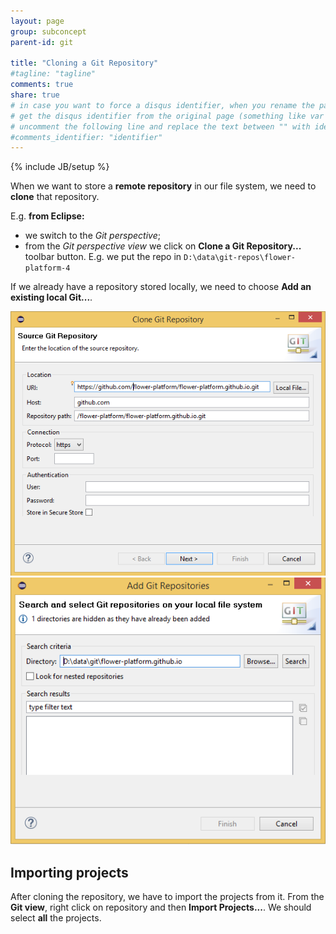 ```yaml
---
layout: page
group: subconcept
parent-id: git

title: "Cloning a Git Repository"
#tagline: "tagline"
comments: true
share: true
# in case you want to force a disqus identifier, when you rename the page
# get the disqus identifier from the original page (something like var disqus_identifier = 'ident';),
# uncomment the following line and replace the text between "" with ident
#comments_identifier: "identifier"
---
```

{% include JB/setup %}

When we want to store a **remote repository** in our file system, we need to **clone** that repository.
 
E.g. **from Eclipse:**

* we switch to the *Git perspective*;
* from the *Git perspective view* we click on **Clone a Git Repository...** toolbar button. E.g. we put the repo in ``D:\data\git-repos\flower-platform-4``

If we already have a repository stored locally, we need to choose **Add an existing local Git...**.

<img class="img-thumbnail center-block" src="clone-git-repository-images\clone-git-repository.png"/>
<img class="img-thumbnail center-block" src="clone-git-repository-images\add-git-repository.png"/>

## Importing projects

After cloning the repository, we have to import the projects from it. From the **Git view**, right click on repository and then **Import Projects...**. We should select **all** the projects.

